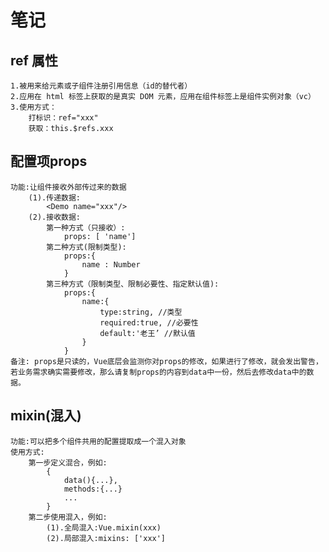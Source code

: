 # 笔记



## ref 属性
    1.被用来给元素或子组件注册引用信息（id的替代者）
    2.应用在 html 标签上获取的是真实 DOM 元素，应用在组件标签上是组件实例对象（vc）
    3.使用方式：
        打标识：ref="xxx"
        获取：this.$refs.xxx


## 配置项props
    功能:让组件接收外部传过来的数据
        (1).传递数据:
            <Demo name="xxx"/>
        (2).接收数据:
            第一种方式（只接收）:
                props: [ 'name']
            第二种方式(限制类型):
                props:{
                    name : Number
                }
            第三种方式（限制类型、限制必要性、指定默认值):
                props:{
                    name:{
                        type:string, //类型
                        required:true, //必要性
                        default:'老王’ //默认值
                    }
                }
    备注: props是只读的，Vue底层会监测你对props的修改，如果进行了修改，就会发出警告，
    若业务需求确实需要修改，那么请复制props的内容到data中一份，然后去修改data中的数据。

## mixin(混入)
    功能:可以把多个组件共用的配置提取成一个混入对象
    使用方式:
        第一步定义混合，例如:
            {
                data(){...},
                methods:{...}
                ...
            }
        第二步使用混入，例如:
            (1).全局混入:Vue.mixin(xxx)
            (2).局部混入:mixins: ['xxx']


